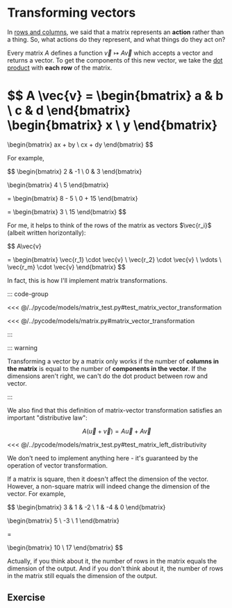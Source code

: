 # Transforming vectors

In [rows and columns](./rows-and-columns), we said that a matrix represents an
**action** rather than a thing. So, what actions do they represent, and what
things do they act on?

Every matrix $A$ defines a function $\vec{v} \mapsto A \vec{v}$ which accepts a
vector and returns a vector. To get the components of this new vector, we take
the [dot product](../vectors/dot-product) with **each row** of the matrix.

$$
A \vec{v} =
\begin{bmatrix} a & b \\ c & d \end{bmatrix}
\begin{bmatrix} x \\ y \end{bmatrix}
=
\begin{bmatrix} ax + by \\ cx + dy \end{bmatrix}
$$

For example,

$$
\begin{bmatrix}
2 & -1 \\ 0 & 3
\end{bmatrix}

\begin{bmatrix}
4 \\ 5
\end{bmatrix}

= \begin{bmatrix}
8 - 5 \\ 0 + 15
\end{bmatrix}

= \begin{bmatrix}
3 \\ 15
\end{bmatrix}
$$

For me, it helps to think of the rows of the matrix as vectors $\vec{r_i}$
(albeit written horizontally):

$$
A\vec{v}

= \begin{bmatrix} \vec{r_1} \cdot \vec{v} \\ \vec{r_2} \cdot \vec{v} \\ \vdots \\ \vec{r_m} \cdot \vec{v} \end{bmatrix}
$$

In fact, this is how I'll implement matrix transformations.

::: code-group

<<< @/../pycode/models/matrix_test.py#test_matrix_vector_transformation

<<< @/../pycode/models/matrix.py#matrix_vector_transformation

:::

::: warning

Transforming a vector by a matrix only works if the number of **columns in the
matrix** is equal to the number of **components in the vector**. If the
dimensions aren't right, we can't do the dot product between row and vector.

:::

We also find that this definition of matrix-vector transformation satisfies an
important "distributive law":

$$
A \left( \vec{u} + \vec{v} \right) = A \vec{u} + A \vec{v}
$$

<<< @/../pycode/models/matrix_test.py#test_matrix_left_distributivity

We don't need to implement anything here - it's guaranteed by the operation of
vector transformation.

If a matrix is square, then it doesn't affect the dimension of the vector.
However, a non-square matrix will indeed change the dimension of the vector. For
example,

$$
\begin{bmatrix}
3 & 1 & -2 \\
1 & -4 & 0
\end{bmatrix}

\begin{bmatrix}
5 \\ -3 \\ 1
\end{bmatrix}

=

\begin{bmatrix}
10 \\ 17
\end{bmatrix}
$$

Actually, if you think about it, the number of rows in the matrix equals the
dimension of the output. And if you don't think about it, the number of rows in
the matrix still equals the dimension of the output.

## Exercise

<Exercise id="transforming-vectors" />
